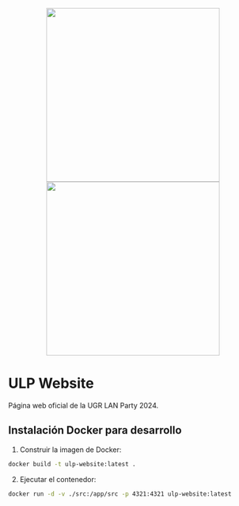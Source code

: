 
<p align="center">
  <img align="center" src="https://github.com/chelunike/ulp-website/blob/master/public/assets/logo/logo-black.png?raw=True#gh-light-mode-only" width="350" height="350">
  <img align="center" src="https://github.com/chelunike/ulp-website/blob/master/public/assets/logo/logo-white.png?raw=True#gh-dark-mode-only" width="350" height="350">
</p>

# ULP Website

Página web oficial de la UGR LAN Party 2024.

## Instalación Docker para desarrollo

1. Construir la imagen de Docker:

```bash
docker build -t ulp-website:latest .
```

2. Ejecutar el contenedor:

```bash
docker run -d -v ./src:/app/src -p 4321:4321 ulp-website:latest
```
